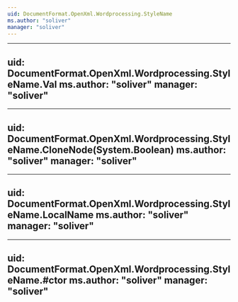 ```yaml
---
uid: DocumentFormat.OpenXml.Wordprocessing.StyleName
ms.author: "soliver"
manager: "soliver"
---
```


---
uid: DocumentFormat.OpenXml.Wordprocessing.StyleName.Val
ms.author: "soliver"
manager: "soliver"
---

---
uid: DocumentFormat.OpenXml.Wordprocessing.StyleName.CloneNode(System.Boolean)
ms.author: "soliver"
manager: "soliver"
---

---
uid: DocumentFormat.OpenXml.Wordprocessing.StyleName.LocalName
ms.author: "soliver"
manager: "soliver"
---

---
uid: DocumentFormat.OpenXml.Wordprocessing.StyleName.#ctor
ms.author: "soliver"
manager: "soliver"
---
